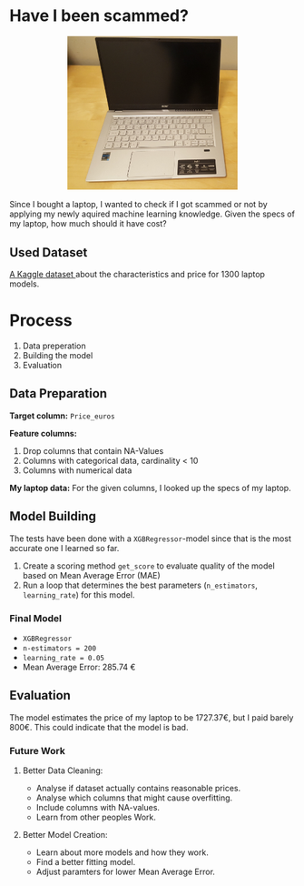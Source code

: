 # Have I been scammed?
<p align="center">
    <img src=laptop.jpg width="300">
</p>

Since I bought a laptop, I wanted to check if I got scammed or not by applying my newly aquired machine learning knowledge. Given the specs of my laptop, how much should it have cost?

## Used Dataset
<a href=https://www.kaggle.com/ionaskel/laptop-prices> A Kaggle dataset </a> about the characteristics and price for 1300 laptop models.

# Process
1. Data preperation
2. Building the model
3. Evaluation

## Data Preparation
**Target column:** `Price_euros`

**Feature columns:**
1. Drop columns that contain NA-Values
2. Columns with categorical data, cardinality < 10
3. Columns with numerical data

**My laptop data:** For the given columns, I looked up the specs of my laptop.

## Model Building
The tests have been done with a `XGBRegressor`-model since that is the most accurate one I learned so far.
1. Create a scoring method `get_score` to evaluate quality of the model based on Mean Average Error (MAE)
2. Run a loop that determines the best parameters (`n_estimators`, `learning_rate`) for this model.

### Final Model
* `XGBRegressor`
* `n-estimators = 200`
* `learning_rate = 0.05`
* Mean Average Error: 285.74 €

## Evaluation
The model estimates the price of my laptop to be 1727.37€, but I paid barely 800€. This could indicate that the model is bad.

### Future Work
1. Better Data Cleaning:
    * Analyse if dataset actually contains reasonable prices.
    * Analyse which columns that might cause overfitting.
    * Include columns with NA-values.
    * Learn from other peoples Work.

2. Better Model Creation:
    * Learn about more models and how they work.
    * Find a better fitting model.
    * Adjust paramters for lower Mean Average Error.
